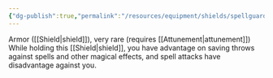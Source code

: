 ```yaml
---
{"dg-publish":true,"permalink":"/resources/equipment/shields/spellguard-shield/"}
---
```


Armor ([[Shield\|shield]]), very rare (requires [[Attunement\|attunement]]) 
While holding this [[Shield\|shield]], you have advantage on saving throws against spells and other magical effects, and spell attacks have disadvantage against you.